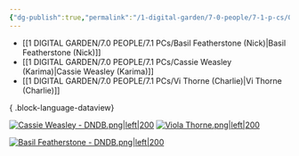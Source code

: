 ```yaml
---
{"dg-publish":true,"permalink":"/1-digital-garden/7-0-people/7-1-p-cs/07-1-1-player-characters-overview/","title":"Player Characters Overview","tags":["MOC"]}
---
```


- [[1 DIGITAL GARDEN/7.0 PEOPLE/7.1 PCs/Basil Featherstone (Nick)\|Basil Featherstone (Nick)]]
- [[1 DIGITAL GARDEN/7.0 PEOPLE/7.1 PCs/Cassie Weasley (Karima)\|Cassie Weasley (Karima)]]
- [[1 DIGITAL GARDEN/7.0 PEOPLE/7.1 PCs/Vi Thorne (Charlie)\|Vi Thorne (Charlie)]]

{ .block-language-dataview}

[![Cassie Weasley - DNDB.png|left|200](/img/user/1%20DIGITAL%20GARDEN/Images%20&%20Banners/Cassie%20Weasley%20-%20DNDB.png)](https://site-of-many-things.vercel.app/1-digital-garden/7-0-people/7-1-p-cs/cassie-weasley-karima/)
[![Viola Thorne.png|left|200](/img/user/1%20DIGITAL%20GARDEN/Images%20&%20Banners/Viola%20Thorne.png)](https://site-of-many-things.vercel.app/1-digital-garden/7-0-people/7-1-p-cs/vi-thorne-charlie/)

[![Basil Featherstone - DNDB.png|left|200](/img/user/1%20DIGITAL%20GARDEN/Images%20&%20Banners/Basil%20Featherstone%20-%20DNDB.png)](https://site-of-many-things.vercel.app/1-digital-garden/7-0-people/7-1-p-cs/basil-featherstone-nick/)
